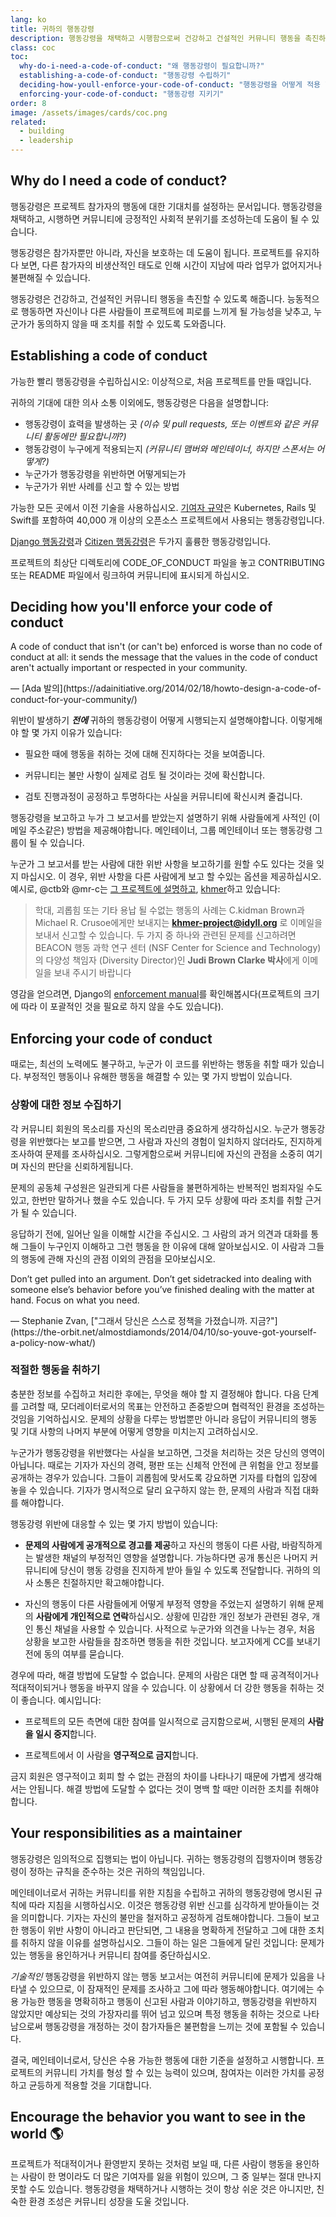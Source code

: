 ```yaml
---
lang: ko
title: 귀하의 행동강령
description: 행동강령을 채택하고 시행함으로써 건강하고 건설적인 커뮤니티 행동을 촉진하십시오.
class: coc
toc:
  why-do-i-need-a-code-of-conduct: "왜 행동강령이 필요합니까?"
  establishing-a-code-of-conduct: "행동강령 수립하기"
  deciding-how-youll-enforce-your-code-of-conduct: "행동강령을 어떻게 적용 할 것인지 결정하기"
  enforcing-your-code-of-conduct: "행동강령 지키기"
order: 8
image: /assets/images/cards/coc.png
related:
  - building
  - leadership
---
```


## Why do I need a code of conduct?

행동강령은 프로젝트 참가자의 행동에 대한 기대치를 설정하는 문서입니다. 행동강령을 채택하고, 시행하면 커뮤니티에 긍정적인 사회적 분위기를 조성하는데 도움이 될 수 있습니다.

행동강령은 참가자뿐만 아니라, 자신을 보호하는 데 도움이 됩니다. 프로젝트를 유지하다 보면, 다른 참가자의 비생산적인 태도로 인해 시간이 지남에 따라 업무가 없어지거나 불편해질 수 있습니다.

행동강령은 건강하고, 건설적인 커뮤니티 행동을 촉진할 수 있도록 해줍니다. 능동적으로 행동하면 자신이나 다른 사람들이 프로젝트에 피로를 느끼게 될 가능성을 낮추고, 누군가가 동의하지 않을 때 조치를 취할 수 있도록 도와줍니다.

## Establishing a code of conduct

가능한 빨리 행동강령을 수립하십시오: 이상적으로, 처음 프로젝트를 만들 때입니다.

귀하의 기대에 대한 의사 소통 이외에도, 행동강령은 다음을 설명합니다:

* 행동강령이 효력을 발생하는 곳 _(이슈 및 pull requests, 또는 이벤트와 같은 커뮤니티 활동에만 필요합니까?)_
* 행동강령이 누구에게 적용되는지 _(커뮤니티 맴버와 메인테이너, 하지만 스폰서는 어떻게?)_
* 누군가가 행동강령을 위반하면 어떻게되는가
* 누군가가 위반 사례를 신고 할 수 있는 방법

가능한 모든 곳에서 이전 기술을 사용하십시오. [기여자 규약](http://contributor-covenant.org/)은 Kubernetes, Rails 및 Swift를 포함하여 40,000 개 이상의 오픈소스 프로젝트에서 사용되는 행동강령입니다.

[Django 행동강령](https://www.djangoproject.com/conduct/)과 [Citizen 행동강령](http://citizencodeofconduct.org/)은 두가지 훌륭한 행동강령입니다.

프로젝트의 최상단 디렉토리에 CODE_OF_CONDUCT 파일을 놓고 CONTRIBUTING 또는 README 파일에서 링크하여 커뮤니티에 표시되게 하십시오.

## Deciding how you'll enforce your code of conduct

<aside markdown="1" class="pquote">
  A code of conduct that isn't (or can't be) enforced is worse than no code of conduct at all: it sends the message that the values in the code of conduct aren't actually important or respected in your community.
  <p markdown="1" class="pquote-credit">
— [Ada 발의](https://adainitiative.org/2014/02/18/howto-design-a-code-of-conduct-for-your-community/)
  </p>
</aside>

위반이 발생하기 **_전에_** 귀하의 행동강령이 어떻게 시행되는지 설명해야합니다. 이렇게해야 할 몇 가지 이유가 있습니다:

* 필요한 때에 행동을 취하는 것에 대해 진지하다는 것을 보여줍니다.

* 커뮤니티는 불만 사항이 실제로 검토 될 것이라는 것에 확신합니다.

* 검토 진행과정이 공정하고 투명하다는 사실을 커뮤니티에 확신시켜 줄겁니다.

행동강령을 보고하고 누가 그 보고서를 받았는지 설명하기 위해 사람들에게 사적인 (이메일 주소같은) 방법을 제공해야합니다. 메인테이너, 그룹 메인테이너 또는 행동강령 그룹이 될 수 있습니다.

누군가 그 보고서를 받는 사람에 대한 위반 사항을 보고하기를 원할 수도 있다는 것을 잊지 마십시오. 이 경우, 위반 사항을 다른 사람에게 보고 할 수있는 옵션을 제공하십시오. 예시로, @ctb와 @mr-c는 [그 프로젝트에 설명하고](https://github.com/dib-lab/khmer/blob/master/CODE_OF_CONDUCT.rst), [khmer](https://github.com/dib-lab/khmer)하고 있습니다:

> 학대, 괴롭힘 또는 기타 용납 될 수없는 행동의 사례는 C.kidman Brown과 Michael R. Crusoe에게만 보내지는 **khmer-project@idyll.org** 로 이메일을 보내서 신고할 수 있습니다. 두 가지 중 하나와 관련된 문제를 신고하려면  BEACON 행동 과학 연구 센터 (NSF Center for Science and Technology)의 다양성 책임자 (Diversity Director)인 **Judi Brown Clarke 박사**에게 이메일을 보내 주시기 바랍니다

영감을 얻으려면, Django의 [enforcement manual](https://www.djangoproject.com/conduct/enforcement-manual/)를 확인해봅시다(프로젝트의 크기에 따라 이 포괄적인 것을 필요로 하지 않을 수도 있습니다).

## Enforcing your code of conduct

때로는, 최선의 노력에도 불구하고, 누군가 이 코드를 위반하는 행동을 취할 때가 있습니다. 부정적인 행동이나 유해한 행동을 해결할 수 있는 몇 가지 방법이 있습니다.

### 상황에 대한 정보 수집하기

각 커뮤니티 회원의 목소리를 자신의 목소리만큼 중요하게 생각하십시오. 누군가 행동강령을 위반했다는 보고를 받으면, 그 사람과 자신의 경험이 일치하지 않더라도, 진지하게 조사하여 문제를 조사하십시오. 그렇게함으로써 커뮤니티에 자신의 관점을 소중히 여기며 자신의 판단을 신뢰하게됩니다.

문제의 공동체 구성원은 일관되게 다른 사람들을 불편하게하는 반복적인 범죄자일 수도 있고, 한번만 말하거나 했을 수도 있습니다. 두 가지 모두 상황에 따라 조치를 취할 근거가 될 수 있습니다.

응답하기 전에, 일어난 일을 이해할 시간을 주십시오. 그 사람의 과거 의견과 대화를 통해 그들이 누구인지 이해하고 그런 행동을 한 이유에 대해 알아보십시오. 이 사람과 그들의 행동에 관해 자신의 관점 이외의 관점을 모아보십시오.

<aside markdown="1" class="pquote">
  Don’t get pulled into an argument. Don’t get sidetracked into dealing with someone else’s behavior before you’ve finished dealing with the matter at hand. Focus on what you need.
  <p markdown="1" class="pquote-credit">
— Stephanie Zvan, ["그래서 당신은 스스로 정책을 가졌습니까. 지금?"](https://the-orbit.net/almostdiamonds/2014/04/10/so-youve-got-yourself-a-policy-now-what/)
  </p>
</aside>

### 적절한 행동을 취하기

충분한 정보를 수집하고 처리한 후에는, 무엇을 해야 할 지 결정해야 합니다. 다음 단계를 고려할 때, 모더레이터로서의 목표는 안전하고 존중받으며 협력적인 환경을 조성하는 것임을 기억하십시오. 문제의 상황을 다루는 방법뿐만 아니라 응답이 커뮤니티의 행동 및 기대 사항의 나머지 부분에 어떻게 영향을 미치는지 고려하십시오.

누군가가 행동강령을 위반했다는 사실을 보고하면, 그것을 처리하는 것은 당신의 영역이 아닙니다. 때로는 기자가 자신의 경력, 평판 또는 신체적 안전에 큰 위험을 안고 정보를 공개하는 경우가 있습니다. 그들이 괴롭힘에 맞서도록 강요하면 기자를 타협의 입장에 놓을 수 있습니다. 기자가 명시적으로 달리 요구하지 않는 한, 문제의 사람과 직접 대화를 해야합니다.

행동강령 위반에 대응할 수 있는 몇 가지 방법이 있습니다:

* **문제의 사람에게 공개적으로 경고를 제공**하고 자신의 행동이 다른 사람, 바람직하게는 발생한 채널의 부정적인 영향을 설명합니다. 가능하다면 공개 통신은 나머지 커뮤니티에 당신이 행동 강령을 진지하게 받아 들일 수 있도록 전달합니다. 귀하의 의사 소통은 친절하지만 확고해야합니다.

* 자신의 행동이 다른 사람들에게 어떻게 부정적 영향을 주었는지 설명하기 위해 문제의 **사람에게 개인적으로 연락**하십시오. 상황에 민감한 개인 정보가 관련된 경우, 개인 통신 채널을 사용할 수 있습니다. 사적으로 누군가와 의견을 나누는 경우, 처음 상황을 보고한 사람들을 참조하면 행동을 취한 것입니다. 보고자에게 CC를 보내기 전에 동의 여부를 묻습니다.

경우에 따라, 해결 방법에 도달할 수 없습니다. 문제의 사람은 대면 할 때 공격적이거나 적대적이되거나 행동을 바꾸지 않을 수 있습니다. 이 상황에서 더 강한 행동을 취하는 것이 좋습니다. 예시입니다:

* 프로젝트의 모든 측면에 대한 참여를 일시적으로 금지함으로써, 시행된 문제의 **사람을 일시 중지**합니다.

* 프로젝트에서 이 사람을 **영구적으로 금지**합니다.

금지 회원은 영구적이고 회피 할 수 없는 관점의 차이를 나타나기 때문에 가볍게 생각해서는 안됩니다. 해결 방법에 도달할 수 없다는 것이 명백 할 때만 이러한 조치를 취해야합니다.

## Your responsibilities as a maintainer

행동강령은 임의적으로 집행되는 법이 아닙니다. 귀하는 행동강령의 집행자이며 행동강령이 정하는 규칙을 준수하는 것은 귀하의 책임입니다.

메인테이너로서 귀하는 커뮤니티를 위한 지침을 수립하고 귀하의 행동강령에 명시된 규칙에 따라 지침을 시행하십시오. 이것은 행동강령 위반 신고를 심각하게 받아들이는 것을 의미합니다. 기자는 자신의 불만을 철저하고 공정하게 검토해야합니다. 그들이 보고한 행동이 위반 사항이 아니라고 판단되면, 그 내용을 명확하게 전달하고 그에 대한 조치를 취하지 않을 이유를 설명하십시오. 그들이 하는 일은 그들에게 달린 것입니다: 문제가 있는 행동을 용인하거나 커뮤니티 참여를 중단하십시오.

_기술적인_ 행동강령을 위반하지 않는 행동 보고서는 여전히 커뮤니티에 문제가 있음을 나타낼 수 있으므로, 이 잠재적인 문제를 조사하고 그에 따라 행동해야합니다. 여기에는 수용 가능한 행동을 명확히하고 행동이 신고된 사람과 이야기하고, 행동강령을 위반하지 않았지만 예상되는 것의 가장자리를 뛰어 넘고 있으며 특정 행동을 취하는 것으로 나타남으로써 행동강령을 개정하는 것이 참가자들은 불편함을 느끼는 것에 포함될 수 있습니다.

결국, 메인테이너로서, 당신은 수용 가능한 행동에 대한 기준을 설정하고 시행합니다. 프로젝트의 커뮤니티 가치를 형성 할 수 있는 능력이 있으며, 참여자는 이러한 가치를 공정하고 균등하게 적용할 것을 기대합니다.

## Encourage the behavior you want to see in the world 🌎

프로젝트가 적대적이거나 환영받지 못하는 것처럼 보일 때, 다른 사람이 행동을 용인하는 사람이 한 명이라도 더 많은 기여자를 잃을 위험이 있으며, 그 중 일부는 절대 만나지 못할 수도 있습니다. 행동강령을 채택하거나 시행하는 것이 항상 쉬운 것은 아니지만, 친숙한 환경 조성은 커뮤니티 성장을 도울 것입니다.

